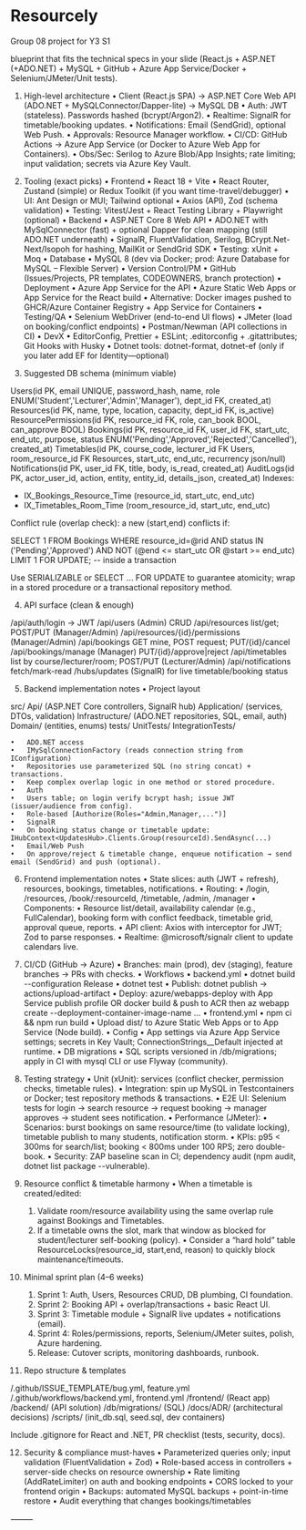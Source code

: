 # Resourcely
Group 08 project for Y3 S1

blueprint that fits the technical specs in your slide (React.js + ASP.NET (+ADO.NET) + MySQL + GitHub + Azure App Service/Docker + Selenium/JMeter/Unit tests).

1) High-level architecture
	•	Client (React.js SPA) → ASP.NET Core Web API (ADO.NET + MySQLConnector/Dapper-lite) → MySQL DB
	•	Auth: JWT (stateless). Passwords hashed (bcrypt/Argon2).
	•	Realtime: SignalR for timetable/booking updates.
	•	Notifications: Email (SendGrid), optional Web Push.
	•	Approvals: Resource Manager workflow.
	•	CI/CD: GitHub Actions → Azure App Service (or Docker to Azure Web App for Containers).
	•	Obs/Sec: Serilog to Azure Blob/App Insights; rate limiting; input validation; secrets via Azure Key Vault.

2) Tooling (exact picks)
	•	Frontend
	•	React 18 + Vite
	•	React Router, Zustand (simple) or Redux Toolkit (if you want time-travel/debugger)
	•	UI: Ant Design or MUI; Tailwind optional
	•	Axios (API), Zod (schema validation)
	•	Testing: Vitest/Jest + React Testing Library + Playwright (optional)
	•	Backend
	•	ASP.NET Core 8 Web API
	•	ADO.NET with MySqlConnector (fast) + optional Dapper for clean mapping (still ADO.NET underneath)
	•	SignalR, FluentValidation, Serilog, BCrypt.Net-Next/Isopoh for hashing, MailKit or SendGrid SDK
	•	Testing: xUnit + Moq
	•	Database
	•	MySQL 8 (dev via Docker; prod: Azure Database for MySQL – Flexible Server)
	•	Version Control/PM
	•	GitHub (Issues/Projects, PR templates, CODEOWNERS, branch protection)
	•	Deployment
	•	Azure App Service for the API
	•	Azure Static Web Apps or App Service for the React build
	•	Alternative: Docker images pushed to GHCR/Azure Container Registry + App Service for Containers
	•	Testing/QA
	•	Selenium WebDriver (end-to-end UI flows)
	•	JMeter (load on booking/conflict endpoints)
	•	Postman/Newman (API collections in CI)
	•	DevX
	•	EditorConfig, Prettier + ESLint; .editorconfig + .gitattributes; Git Hooks with Husky
	•	Dotnet tools: dotnet-format, dotnet-ef (only if you later add EF for Identity—optional)

3) Suggested DB schema (minimum viable)

Users(id PK, email UNIQUE, password_hash, name, role ENUM('Student','Lecturer','Admin','Manager'), dept_id FK, created_at)
Resources(id PK, name, type, location, capacity, dept_id FK, is_active)
ResourcePermissions(id PK, resource_id FK, role, can_book BOOL, can_approve BOOL)
Bookings(id PK, resource_id FK, user_id FK, start_utc, end_utc, purpose, status ENUM('Pending','Approved','Rejected','Cancelled'), created_at)
Timetables(id PK, course_code, lecturer_id FK Users, room_resource_id FK Resources, start_utc, end_utc, recurrency json/null)
Notifications(id PK, user_id FK, title, body, is_read, created_at)
AuditLogs(id PK, actor_user_id, action, entity, entity_id, details_json, created_at)
Indexes:
- IX_Bookings_Resource_Time (resource_id, start_utc, end_utc)
- IX_Timetables_Room_Time (room_resource_id, start_utc, end_utc)

Conflict rule (overlap check): a new (start,end) conflicts if:

SELECT 1 FROM Bookings
 WHERE resource_id=@rid AND status IN ('Pending','Approved')
   AND NOT (@end <= start_utc OR @start >= end_utc)
 LIMIT 1 FOR UPDATE;   -- inside a transaction

Use SERIALIZABLE or SELECT ... FOR UPDATE to guarantee atomicity; wrap in a stored procedure or a transactional repository method.

4) API surface (clean & enough)

/api/auth/login → JWT
/api/users (Admin) CRUD
/api/resources list/get; POST/PUT (Manager/Admin)
/api/resources/{id}/permissions (Manager/Admin)
/api/bookings GET mine, POST request; PUT/{id}/cancel
/api/bookings/manage (Manager) PUT/{id}/approve|reject
/api/timetables list by course/lecturer/room; POST/PUT (Lecturer/Admin)
/api/notifications fetch/mark-read
/hubs/updates (SignalR) for live timetable/booking status

5) Backend implementation notes
	•	Project layout

src/
  Api/            (ASP.NET Core controllers, SignalR hub)
  Application/    (services, DTOs, validation)
  Infrastructure/ (ADO.NET repositories, SQL, email, auth)
  Domain/         (entities, enums)
tests/
  UnitTests/
  IntegrationTests/


	•	ADO.NET access
	•	IMySqlConnectionFactory (reads connection string from IConfiguration)
	•	Repositories use parameterized SQL (no string concat) + transactions.
	•	Keep complex overlap logic in one method or stored procedure.
	•	Auth
	•	Users table; on login verify bcrypt hash; issue JWT (issuer/audience from config).
	•	Role-based [Authorize(Roles="Admin,Manager,...")]
	•	SignalR
	•	On booking status change or timetable update: IHubContext<UpdatesHub>.Clients.Group(resourceId).SendAsync(...)
	•	Email/Web Push
	•	On approve/reject & timetable change, enqueue notification → send email (SendGrid) and push (optional).

6) Frontend implementation notes
	•	State slices: auth (JWT + refresh), resources, bookings, timetables, notifications.
	•	Routing:
	•	/login, /resources, /book/:resourceId, /timetable, /admin, /manager
	•	Components:
	•	Resource list/detail, availability calendar (e.g., FullCalendar), booking form with conflict feedback, timetable grid, approval queue, reports.
	•	API client: Axios with interceptor for JWT; Zod to parse responses.
	•	Realtime: @microsoft/signalr client to update calendars live.

7) CI/CD (GitHub → Azure)
	•	Branches: main (prod), dev (staging), feature branches → PRs with checks.
	•	Workflows
	•	backend.yml
	•	dotnet build --configuration Release
	•	dotnet test
	•	Publish: dotnet publish → actions/upload-artifact
	•	Deploy: azure/webapps-deploy with App Service publish profile OR docker build & push to ACR then az webapp create --deployment-container-image-name ...
	•	frontend.yml
	•	npm ci && npm run build
	•	Upload dist/ to Azure Static Web Apps or to App Service (Node build).
	•	Config
	•	App settings via Azure App Service settings; secrets in Key Vault; ConnectionStrings__Default injected at runtime.
	•	DB migrations
	•	SQL scripts versioned in /db/migrations; apply in CI with mysql CLI or use Flyway (community).

8) Testing strategy
	•	Unit (xUnit): services (conflict checker, permission checks, timetable rules).
	•	Integration: spin up MySQL in Testcontainers or Docker; test repository methods & transactions.
	•	E2E UI: Selenium tests for login → search resource → request booking → manager approves → student sees notification.
	•	Performance (JMeter):
	•	Scenarios: burst bookings on same resource/time (to validate locking), timetable publish to many students, notification storm.
	•	KPIs: p95 < 300ms for search/list; booking < 800ms under 100 RPS; zero double-book.
	•	Security: ZAP baseline scan in CI; dependency audit (npm audit, dotnet list package --vulnerable).

9) Resource conflict & timetable harmony
	•	When a timetable is created/edited:
	1.	Validate room/resource availability using the same overlap rule against Bookings and Timetables.
	2.	If a timetable owns the slot, mark that window as blocked for student/lecturer self-booking (policy).
	•	Consider a “hard hold” table ResourceLocks(resource_id, start,end, reason) to quickly block maintenance/timeouts.

10) Minimal sprint plan (4–6 weeks)
	1.	Sprint 1: Auth, Users, Resources CRUD, DB plumbing, CI foundation.
	2.	Sprint 2: Booking API + overlap/transactions + basic React UI.
	3.	Sprint 3: Timetable module + SignalR live updates + notifications (email).
	4.	Sprint 4: Roles/permissions, reports, Selenium/JMeter suites, polish, Azure hardening.
	5.	Release: Cutover scripts, monitoring dashboards, runbook.

11) Repo structure & templates

/.github/ISSUE_TEMPLATE/bug.yml, feature.yml
/.github/workflows/backend.yml, frontend.yml
/frontend/  (React app)
/backend/   (API solution)
/db/migrations/  (SQL)
/docs/ADR/  (architectural decisions)
/scripts/   (init_db.sql, seed.sql, dev containers)

Include .gitignore for React and .NET, PR checklist (tests, security, docs).

12) Security & compliance must-haves
	•	Parameterized queries only; input validation (FluentValidation + Zod)
	•	Role-based access in controllers + server-side checks on resource ownership
	•	Rate limiting (AddRateLimiter) on auth and booking endpoints
	•	CORS locked to your frontend origin
	•	Backups: automated MySQL backups + point-in-time restore
	•	Audit everything that changes bookings/timetables

⸻




